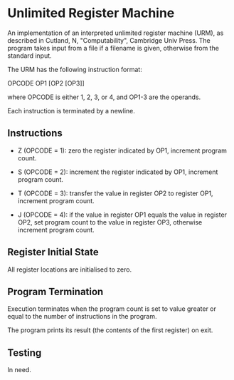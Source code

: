 Unlimited Register Machine
=====================

An implementation of an interpreted unlimited register machine (URM),
as described in Cutland, N, "Computability", Cambridge Univ Press.
The program takes input from a file if a filename is given, otherwise
from the standard input.

The URM has the following instruction format:

OPCODE OP1 [OP2 [OP3]]

where OPCODE is either 1, 2, 3, or 4, and OP1-3 are
the operands.

Each instruction is terminated by a newline.

Instructions
----------

* Z (OPCODE = 1): zero the register indicated by OP1, increment
program count.

* S (OPCODE = 2): increment the register indicated by OP1, increment
program count.

* T (OPCODE = 3): transfer the value in register OP2 to
register OP1, increment program count.

* J (OPCODE = 4): if the value in register OP1 equals the
value in register OP2, set program count to the value in
register OP3, otherwise increment program count.

Register Initial State
-----------

All register locations are initialised to zero.

Program Termination
------------

Execution terminates when the program count is set to value
greater or equal to the number of instructions in the program.

The program prints its result (the contents of the first register)
on exit.

Testing
-------------

In need.


